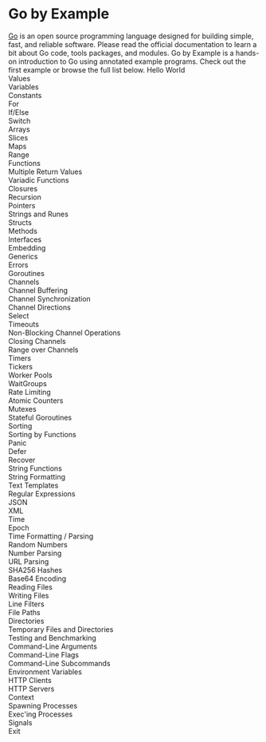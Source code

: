 Go by Example
=============

[Go]() is an open source programming language designed for building simple, fast, and reliable software. Please read the official documentation to learn a bit about Go code, tools packages, and modules.
Go by Example is a hands-on introduction to Go using annotated example programs. Check out the first example or browse the full list below.
Hello World  
Values  
Variables  
Constants  
For  
If/Else  
Switch  
Arrays  
Slices  
Maps  
Range  
Functions  
Multiple Return Values  
Variadic Functions  
Closures  
Recursion  
Pointers  
Strings and Runes  
Structs  
Methods  
Interfaces  
Embedding  
Generics  
Errors  
Goroutines  
Channels  
Channel Buffering  
Channel Synchronization  
Channel Directions  
Select  
Timeouts  
Non-Blocking Channel Operations  
Closing Channels  
Range over Channels  
Timers  
Tickers  
Worker Pools  
WaitGroups  
Rate Limiting  
Atomic Counters  
Mutexes  
Stateful Goroutines  
Sorting  
Sorting by Functions  
Panic  
Defer  
Recover  
String Functions  
String Formatting  
Text Templates  
Regular Expressions  
JSON  
XML  
Time  
Epoch  
Time Formatting / Parsing  
Random Numbers  
Number Parsing  
URL Parsing  
SHA256 Hashes  
Base64 Encoding  
Reading Files  
Writing Files  
Line Filters  
File Paths  
Directories  
Temporary Files and Directories  
Testing and Benchmarking  
Command-Line Arguments  
Command-Line Flags  
Command-Line Subcommands  
Environment Variables  
HTTP Clients  
HTTP Servers  
Context  
Spawning Processes  
Exec'ing Processes  
Signals  
Exit  